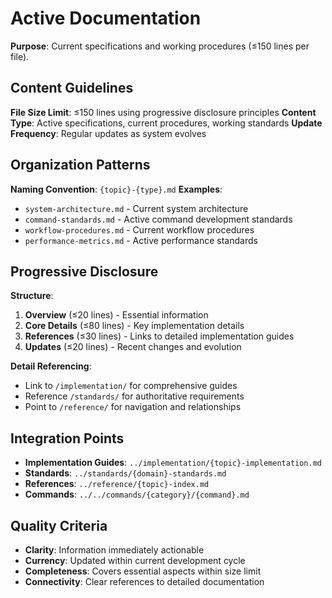 # Active Documentation

**Purpose**: Current specifications and working procedures (≤150 lines per file).

## Content Guidelines

**File Size Limit**: ≤150 lines using progressive disclosure principles
**Content Type**: Active specifications, current procedures, working standards
**Update Frequency**: Regular updates as system evolves

## Organization Patterns

**Naming Convention**: `{topic}-{type}.md`
**Examples**:
- `system-architecture.md` - Current system architecture
- `command-standards.md` - Active command development standards
- `workflow-procedures.md` - Current workflow procedures
- `performance-metrics.md` - Active performance standards

## Progressive Disclosure

**Structure**:
1. **Overview** (≤20 lines) - Essential information
2. **Core Details** (≤80 lines) - Key implementation details  
3. **References** (≤30 lines) - Links to detailed implementation guides
4. **Updates** (≤20 lines) - Recent changes and evolution

**Detail Referencing**:
- Link to `/implementation/` for comprehensive guides
- Reference `/standards/` for authoritative requirements
- Point to `/reference/` for navigation and relationships

## Integration Points

- **Implementation Guides**: `../implementation/{topic}-implementation.md`
- **Standards**: `../standards/{domain}-standards.md`
- **References**: `../reference/{topic}-index.md`
- **Commands**: `../../commands/{category}/{command}.md`

## Quality Criteria

- **Clarity**: Information immediately actionable
- **Currency**: Updated within current development cycle
- **Completeness**: Covers essential aspects within size limit
- **Connectivity**: Clear references to detailed documentation